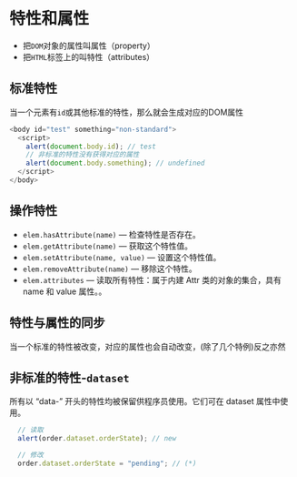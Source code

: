 # 特性和属性

+ 把`DOM`对象的属性叫属性（property）
+ 把`HTML`标签上的叫特性（attributes）

## 标准特性

当一个元素有`id`或其他标准的特性，那么就会生成对应的DOM属性

```javascript
<body id="test" something="non-standard">
  <script>
    alert(document.body.id); // test
    // 非标准的特性没有获得对应的属性
    alert(document.body.something); // undefined
  </script>
</body>
```

## 操作特性

+ `elem.hasAttribute(name)` — 检查特性是否存在。
+ `elem.getAttribute(name)` — 获取这个特性值。
+ `elem.setAttribute(name, value)` — 设置这个特性值。
+ `elem.removeAttribute(name)` — 移除这个特性。
+ `elem.attributes` — 读取所有特性：属于内建 Attr 类的对象的集合，具有 name 和 value 属性。。

## 特性与属性的同步

当一个标准的特性被改变，对应的属性也会自动改变，(除了几个特例)反之亦然

## 非标准的特性-`dataset`
所有以 “data-” 开头的特性均被保留供程序员使用。它们可在 dataset 属性中使用。

```javascript
  // 读取
  alert(order.dataset.orderState); // new

  // 修改
  order.dataset.orderState = "pending"; // (*)
```